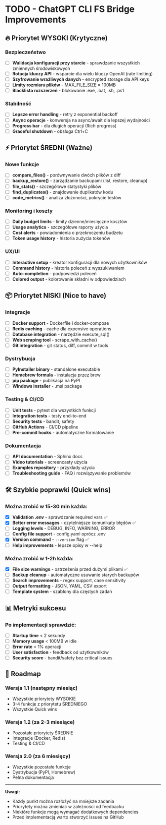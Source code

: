 # TODO - ChatGPT CLI FS Bridge Improvements

## 🔥 Priorytet WYSOKI (Krytyczne)

### Bezpieczeństwo
- [ ] **Walidacja konfiguracji przy starcie** - sprawdzanie wszystkich zmiennych środowiskowych
- [ ] **Rotacja kluczy API** - wsparcie dla wielu kluczy OpenAI (rate limiting)
- [ ] **Szyfrowanie wrażliwych danych** - encrypted storage dla API keys
- [ ] **Limity rozmiaru plików** - MAX_FILE_SIZE = 100MB
- [ ] **Blacklista rozszerzeń** - blokowanie .exe, .bat, .sh, .ps1

### Stabilność
- [ ] **Lepsze error handling** - retry z exponential backoff
- [ ] **Async operacje** - konwersja na async/await dla lepszej wydajności
- [ ] **Progress bar** - dla długich operacji (Rich progress)
- [ ] **Graceful shutdown** - obsługa Ctrl+C

## ⚡ Priorytet ŚREDNI (Ważne)

### Nowe funkcje
- [ ] **compare_files()** - porównywanie dwóch plików z diff
- [ ] **backup_restore()** - zarządzanie backupami (list, restore, cleanup)
- [ ] **file_stats()** - szczegółowe statystyki plików
- [ ] **find_duplicates()** - znajdowanie duplikatów kodu
- [ ] **code_metrics()** - analiza złożoności, pokrycie testów

### Monitoring i koszty
- [ ] **Daily budget limits** - limity dzienne/miesięczne kosztów
- [ ] **Usage analytics** - szczegółowe raporty użycia
- [ ] **Cost alerts** - powiadomienia o przekroczeniu budżetu
- [ ] **Token usage history** - historia zużycia tokenów

### UX/UI
- [ ] **Interactive setup** - kreator konfiguracji dla nowych użytkowników
- [ ] **Command history** - historia poleceń z wyszukiwaniem
- [ ] **Auto-completion** - podpowiedzi poleceń
- [ ] **Colored output** - kolorowanie składni w odpowiedziach

## 📦 Priorytet NISKI (Nice to have)

### Integracje
- [ ] **Docker support** - Dockerfile i docker-compose
- [ ] **Redis caching** - cache dla expensive operations
- [ ] **Database integration** - narzędzie execute_sql()
- [ ] **Web scraping tool** - scrape_with_cache()
- [ ] **Git integration** - git status, diff, commit w tools

### Dystrybucja
- [ ] **PyInstaller binary** - standalone executable
- [ ] **Homebrew formula** - instalacja przez brew
- [ ] **pip package** - publikacja na PyPI
- [ ] **Windows installer** - .msi package

### Testing & CI/CD
- [ ] **Unit tests** - pytest dla wszystkich funkcji
- [ ] **Integration tests** - testy end-to-end
- [ ] **Security tests** - bandit, safety
- [ ] **GitHub Actions** - CI/CD pipeline
- [ ] **Pre-commit hooks** - automatyczne formatowanie

### Dokumentacja
- [ ] **API documentation** - Sphinx docs
- [ ] **Video tutorials** - screencasty użycia
- [ ] **Examples repository** - przykłady użycia
- [ ] **Troubleshooting guide** - FAQ i rozwiązywanie problemów

## 🛠️ Szybkie poprawki (Quick wins)

### Można zrobić w 15-30 min każda:
- [x] **Validation .env** - sprawdzanie required vars ✅
- [x] **Better error messages** - czytelniejsze komunikaty błędów ✅
- [ ] **Logging levels** - DEBUG, INFO, WARNING, ERROR
- [ ] **Config file support** - config.yaml oprócz .env
- [x] **Version command** - `--version` flag ✅
- [ ] **Help improvements** - lepsze opisy w --help

### Można zrobić w 1-2h każda:
- [x] **File size warnings** - ostrzeżenia przed dużymi plikami ✅
- [ ] **Backup cleanup** - automatyczne usuwanie starych backupów
- [ ] **Search improvements** - regex support, case sensitivity
- [ ] **Output formatting** - JSON, YAML, CSV export
- [ ] **Template system** - szablony dla częstych zadań

## 📊 Metryki sukcesu

### Po implementacji sprawdzić:
- [ ] **Startup time** < 2 sekundy
- [ ] **Memory usage** < 100MB w idle
- [ ] **Error rate** < 1% operacji
- [ ] **User satisfaction** - feedback od użytkowników
- [ ] **Security score** - bandit/safety bez critical issues

## 🎯 Roadmap

### Wersja 1.1 (następny miesiąc)
- Wszystkie priorytety WYSOKIE
- 3-4 funkcje z priorytetu ŚREDNIEGO
- Wszystkie Quick wins

### Wersja 1.2 (za 2-3 miesiące)  
- Pozostałe priorytety ŚREDNIE
- Integracje (Docker, Redis)
- Testing & CI/CD

### Wersja 2.0 (za 6 miesięcy)
- Wszystkie pozostałe funkcje
- Dystrybucja (PyPI, Homebrew)
- Pełna dokumentacja

---

**Uwagi:**
- Każdy punkt można rozłożyć na mniejsze zadania
- Priorytety można zmieniać w zależności od feedbacku
- Niektóre funkcje mogą wymagać dodatkowych dependencies
- Przed implementacją warto stworzyć issues na GitHub
